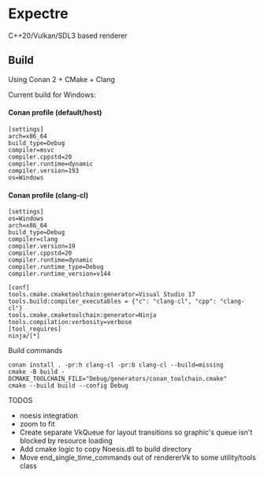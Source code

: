 # Expectre
C++20/Vulkan/SDL3 based renderer


## Build

Using Conan 2 + CMake + Clang

Current build for Windows:
#### Conan profile (default/host)
```
[settings]
arch=x86_64
build_type=Debug
compiler=msvc
compiler.cppstd=20
compiler.runtime=dynamic
compiler.version=193
os=Windows

```

#### Conan profile (clang-cl)
```
[settings]
os=Windows
arch=x86_64
build_type=Debug
compiler=clang
compiler.version=19
compiler.cppstd=20
compiler.runtime=dynamic
compiler.runtime_type=Debug
compiler.runtime_version=v144

[conf]
tools.cmake.cmaketoolchain:generator=Visual Studio 17
tools.build:compiler_executables = {"c": "clang-cl", "cpp": "clang-cl"}
tools.cmake.cmaketoolchain:generator=Ninja
tools.compilation:verbosity=verbose
[tool_requires]
ninja/[*]
```

Build commands
```
conan install . -pr:h clang-cl -pr:b clang-cl --build=missing
cmake -B build -DCMAKE_TOOLCHAIN_FILE="Debug/generators/conan_toolchain.cmake" 
cmake --build build --config Debug
```

TODOS
- noesis integration
- zoom to fit
- Create separate VkQueue for layout transitions so graphic's queue isn't blocked by resource loading
- Add cmake logic to copy Noesis.dll to build directory
- Move end_single_time_commands out of rendererVk to some utility/tools class